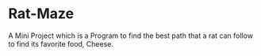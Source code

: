 # Rat-Maze
A Mini Project which is a Program to find the best path that a rat can follow to find its favorite food, Cheese. 
